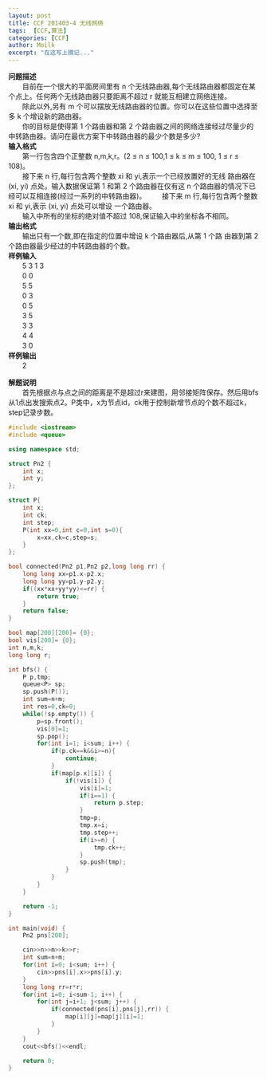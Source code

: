 ```yaml
---
layout: post
title: CCF 201403-4 无线网络
tags:  [CCF,算法]
categories: [CCF]
author: Moilk
excerpt: "在这写上摘记..."
---
```


**问题描述**  
　　目前在一个很大的平面房间里有 n 个无线路由器,每个无线路由器都固定在某个点上。任何两个无线路由器只要距离不超过 r 就能互相建立网络连接。  
　　除此以外,另有 m 个可以摆放无线路由器的位置。你可以在这些位置中选择至多 k 个增设新的路由器。  
　　你的目标是使得第 1 个路由器和第 2 个路由器之间的网络连接经过尽量少的中转路由器。请问在最优方案下中转路由器的最少个数是多少?  
**输入格式**  
　　第一行包含四个正整数 n,m,k,r。(2 ≤ n ≤ 100,1 ≤ k ≤ m ≤ 100, 1 ≤ r ≤ 108)。  
　　接下来 n 行,每行包含两个整数 xi 和 yi,表示一个已经放置好的无线 路由器在 (xi, yi) 点处。输入数据保证第 1 和第 2 个路由器在仅有这 n   个路由器的情况下已经可以互相连接(经过一系列的中转路由器)。
　　接下来 m 行,每行包含两个整数 xi 和 yi,表示 (xi, yi) 点处可以增设 一个路由器。  
　　输入中所有的坐标的绝对值不超过 108,保证输入中的坐标各不相同。  
**输出格式**  
　　输出只有一个数,即在指定的位置中增设 k 个路由器后,从第 1 个路 由器到第 2 个路由器最少经过的中转路由器的个数。  
**样例输入**  
　　5 3 1 3  
　　0 0  
　　5 5  
　　0 3  
　　0 5  
　　3 5  
　　3 3  
　　4 4  
　　3 0  
**样例输出**  
　　2  

**解题说明**  
　　首先根据点与点之间的距离是不是超过r来建图，用邻接矩阵保存。然后用bfs从1点出发搜索点2。P类中，x为节点id，ck用于控制新增节点的个数不超过k，step记录步数。  

```cpp
#include <iostream>
#include <queue>

using namespace std;

struct Pn2 {
	int x;
	int y;
};

struct P{
	int x;
	int ck;
	int step;
	P(int xx=0,int c=0,int s=0){
		x=xx,ck=c,step=s;
	}
};

bool connected(Pn2 p1,Pn2 p2,long long rr) {
	long long xx=p1.x-p2.x;
	long long yy=p1.y-p2.y;
	if((xx*xx+yy*yy)<=rr) {
		return true;
	}
	return false;
}

bool map[200][200]= {0};
bool vis[200]= {0};
int n,m,k;
long long r;

int bfs() {
	P p,tmp;
	queue<P> sp;
	sp.push(P());
	int sum=n+m;
	int res=0,ck=0;
	while(!sp.empty()) {
		p=sp.front();
		vis[0]=1;
		sp.pop();
		for(int i=1; i<sum; i++) {
			if(p.ck==k&&i>=n){
				continue;
			}
			if(map[p.x][i]) {
				if(!vis[i]) {
					vis[i]=1;
					if(i==1) {
						return p.step;
					}
					tmp=p;
					tmp.x=i;
					tmp.step++;
					if(i>=n) {
						tmp.ck++;
					}
					sp.push(tmp);
				}
			}
		}
	}

	return -1;
}

int main(void) {
	Pn2 pns[200];

	cin>>n>>m>>k>>r;
	int sum=n+m;
	for(int i=0; i<sum; i++) {
		cin>>pns[i].x>>pns[i].y;
	}
	long long rr=r*r;
	for(int i=0; i<sum-1; i++) {
		for(int j=i+1; j<sum; j++) {
			if(connected(pns[i],pns[j],rr)) {
				map[i][j]=map[j][i]=1;
			}
		}
	}
	cout<<bfs()<<endl;

	return 0;
}

```